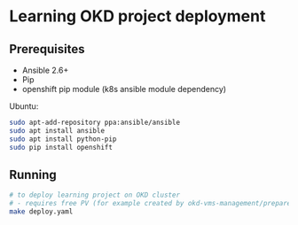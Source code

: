 # Learning OKD project deployment

## Prerequisites

- Ansible 2.6+
- Pip
- openshift pip module (k8s ansible module dependency)

Ubuntu:

```bash
sudo apt-add-repository ppa:ansible/ansible
sudo apt install ansible
sudo apt install python-pip
sudo pip install openshift
```

## Running

```bash
# to deploy learning project on OKD cluster
# - requires free PV (for example created by okd-vms-management/prepare-pvs playbook)
make deploy.yaml
```